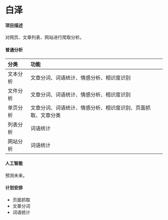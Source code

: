 # 白泽

#### 项目描述
对网页、文章列表、网站进行爬取分析。

#### 普通分析
|分类|功能|
|:-|:-|
|文本分析|文章分词、词语统计、情感分析、相识度识别|
|文件分析|文章分词、词语统计、情感分析、相识度识别|
|单页分析|文章分词、词语统计、情感分析、相识度识别、页面抓取、文章分类|
|列表分析|词语统计|
|网站分析|词语统计|

#### 人工智能
预测未来。

#### 计划安排
* 页面抓取
* 文章分词
* 词语统计